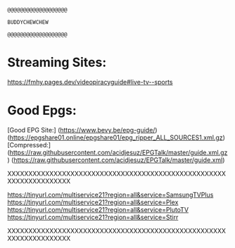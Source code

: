                                                                  @@@@@@@@@@@@@@@@@@@
                                                                    BUDDYCHEWCHEW
                                                                 @@@@@@@@@@@@@@@@@@@
# Streaming Sites:
https://fmhy.pages.dev/videopiracyguide#live-tv--sports

# Good Epgs:
[Good EPG Site:] (https://www.bevy.be/epg-guide/)
(https://epgshare01.online/epgshare01/epg_ripper_ALL_SOURCES1.xml.gz)
[Compressed:] (https://raw.githubusercontent.com/acidjesuz/EPGTalk/master/guide.xml.gz)
(https://raw.githubusercontent.com/acidjesuz/EPGTalk/master/guide.xml)

XXXXXXXXXXXXXXXXXXXXXXXXXXXXXXXXXXXXXXXXXXXXXXXXXXXXXXXXXXXXXXXXXXX

https://tinyurl.com/multiservice21?region=all&service=SamsungTVPlus
https://tinyurl.com/multiservice21?region=all&service=Plex
https://tinyurl.com/multiservice21?region=all&service=PlutoTV
https://tinyurl.com/multiservice21?region=all&service=Stirr

XXXXXXXXXXXXXXXXXXXXXXXXXXXXXXXXXXXXXXXXXXXXXXXXXXXXXXXXXXXXXXXXXXX